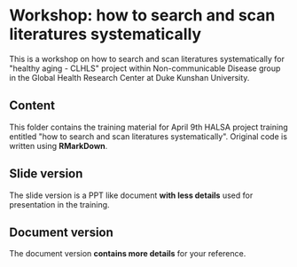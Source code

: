 # Workshop: how to search and scan literatures systematically

This is a workshop on how to search and scan literatures systematically for "healthy aging - CLHLS" project within Non-communicable Disease group in the Global Health Research Center at Duke Kunshan University.


## Content

This folder contains the training material for April 9th HALSA project training entitled "how to search and scan literatures systematically". Original code is written using **RMarkDown**.


## Slide version

The slide version is a PPT like document **with less details** used for presentation in the training.


## Document version

The document version **contains more details** for your reference.
